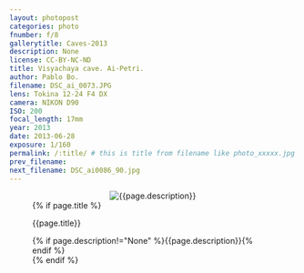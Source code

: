 ```yaml
---
layout: photopost
categories: photo
fnumber: f/8
gallerytitle: Caves-2013
description: None
license: CC-BY-NC-ND
title: Visyachaya cave. Ai-Petri.
author: Pablo Bo.
filename: DSC_ai_0073.JPG
lens: Tokina 12-24 F4 DX
camera: NIKON D90
ISO: 200
focal_length: 17mm
year: 2013
date: 2013-06-28
exposure: 1/160
permalink: /:title/ # this is title from filename like photo_xxxxx.jpg
prev_filename: 
next_filename: DSC_ai0086_90.jpg
---
```


<figure style="">
<div id="photo" style="text-align: center;">
<img class="" src="{{ site.url }}/images/gallery/{{page.year}}/{{page.gallerytitle}}/{{page.filename}}" alt="{{page.description}}">
</div>
{% if page.title %}
<figcaption><p>{{page.title}}</p>{% if page.description!="None" %}{{page.description}}{% endif %}</figcaption>
{% endif %}
</figure>
